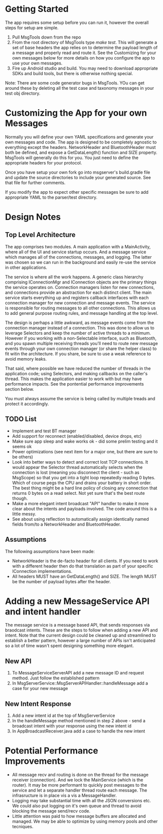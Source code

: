 # Getting Started
The app requires some setup before you can run it, however the overall steps for setup are simple.

1. Pull MsgTools down from the repo
2. From the root directory of MsgTools type _make test_.  This will generate a set of base headers the app relies on to determine the payload length
   of a message and properly read and route it.  See the Customizing for your own messages below for more details on how you configure the app to use
   your own messages.
3. Fire up Android studio and build.  You may need to download appropriate SDKs and build tools, but there is otherwise nothing special.

Note: There are some code generator bugs in MsgTools.  YOu can get around these by deleting all the test case and taxonomy messages in your test obj directory.

# Customizing the App for your own Messages
Normally you will define your own YAML specifications and generate your own messages and code.  The app is designed to be completely agnostic to everything
except the headers.  NetworkHeader and BluetoothHeader must both be defined, and expose a GetDataLength() function and SIZE property.  MsgTools will generally
do this for you.  You just need to define the appropriate headers for your protocol.

Once you have setup your own fork go into msgserver's build.gradle file and update the source directories to include your generated source.  See that file for
further comments.

If you modify the app to expect other specific messages be sure to add appropriate YAML to the parser/test directory.

# Design Notes

## Top Level Architecture
The app comprises two modules.  A main application with a MainActivity, where all of the UI and service startup occurs. And a message service which manages all of the connections, messages, and logging.  The latter was chosen so we can run in the background and easily re-use the service in other applications.

The service is where all the work happens.  A generic class hierarchy comprising IConnectionMgr and IConnection objects are the primary things the service operates on.  Connection managers listen for new connections, and connections provide an abstraction for each distinct client.  The main service starts everything up and registers callback interfaces with each connection manager for new connection and message events.  The service is responsible for routing messages to all other connections.  This allows us to add general purpose routing rules, and message handling at the top level.  

The design is perhaps a little awkward, as message events come from the connection manager instead of a connection.  This was done to allow us to leverage Selectors and keep the number of active threads to a minimum.  However if you working with a non-Selectable interface, such as Bluetooth, and you spawn multiple receiving threads you'll need to route new message events through your own connection manager (or share the helper class) to fit witin the architecture.  If you share, be sure to use a weak reference to avoid memory leaks.

That said, where possible we have reduced the number of threads in the application code; using Selectors, and making callbacks on the caller's thread.  This makes the application easier to work with but may have performance impacts.  See the pontential performance improvements section below.

You must always assume the service is being called by multiple treads and protect it accordingly.

## TODO List
* Implement and test BT manager
* Add support for reconnect (enabled/disabled, device drops, etc)
* Make sure app sleep and wake works ok - did some prelim testing and it seems ok
* Power optimizations (see next item for a major one, but there are sure to be others)
* Look into better ways to detect and correct lost TCP connections.  It would appear the Selector thread automatically selects when the connection is lost 
  (meaning you disconnect the client - such as MsgScope) so that you get into a tight loop repeatedly reading 0 bytes.  Which of course pegs the CPU and drains
  your battery in short order.  The best thing might be a hard line policy of closing any connection that returns 0 bytes on a read select.  Not yet sure that's the best
  route though.
* Make a more elegant intent broadcast "API" handler to make it more clear about the intents and payloads involved.  The code around this is a little messy.
* See about using reflection to automatically assign identically named fields from/to a NetworkHeader and BluetoothHeader.
 

## Assumptions
The following assumptions have been made:
* NetworkHeader is the de-facto header for all clients.  If you need to work with a different header then do that translation
as part of your specific IConnection implementations.
* All headers MUST have an GetDataLength() and SIZE.  The length MUST be the number of payload bytes after the header.


# Adding a new MessageService API and intent handler

The message service is a message based API, that sends responses via braodcast intents.
These are the steps to follow when adding a new API and intent. Note that the current design
could be cleaned up and streamlined to establish a better pattern, however a large number
of APIs isn't anticipated so a lot of time wasn't spent designing something more elegant.

## New API
1. To MessageServiceServerAPI add a new message ID and request method.  Just follow the established pattern
2. In MsgServerService::MsgServerAPIHandler::handleMessage add a case for your new message

## New Intent Response
1. Add a new intent id at the top of MsgServerService
2. In the handleMessage method mentioned in step 2 above - send a broadcast intent with your response using the new intent id
3. In AppBroadcastReceiver.java add a case to handle the new intent

# Potential Performance Improvements
* All message recv and routing is done on the thread for the message receiver (connection).  And we lock the MainService (which is the router).  It may be more performant to quickly post messages to the service and let a separate handler thread route each message. The infrasructure is in place vis a vis a MessageHandler.
* Logging may take substantial time with all the JSON conversions etc. We could also put logging on it's own queue and thread to avoid blocking the message send/recv code.
* Little attention was paid to how message buffers are allocated and managed.  We may be able to optimize by using memory pools and other tecniques.
